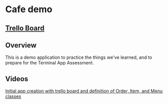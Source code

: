 # Cafe demo

## [Trello Board](https://trello.com/b/uhxfMMqR/trello-demo-cafe)

## Overview
This is a demo application to practice the things we've learned, and to prepare
for the Terminal App Assessment.

## Videos
[Initial app creation with trello board and definition of Order, Item, and Menu classes](https://youtu.be/XIR6SBw4CUA)
